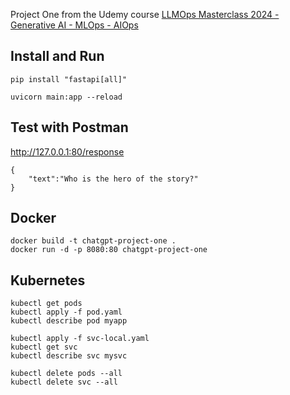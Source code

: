 Project One from the Udemy course [LLMOps Masterclass 2024 - Generative AI - MLOps - AIOps](https://www.udemy.com/course/llmops-masterclass-generative-ai-mlops-aiops/?couponCode=ST20MT50724)

## Install and Run
```
pip install "fastapi[all]"

uvicorn main:app --reload
```

## Test with Postman

http://127.0.0.1:80/response

```
{
    "text":"Who is the hero of the story?"
}
```

## Docker
```
docker build -t chatgpt-project-one .
docker run -d -p 8080:80 chatgpt-project-one
```

## Kubernetes
```
kubectl get pods
kubectl apply -f pod.yaml
kubectl describe pod myapp

kubectl apply -f svc-local.yaml
kubectl get svc
kubectl describe svc mysvc

kubectl delete pods --all
kubectl delete svc --all
```